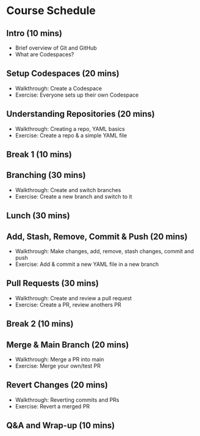 # Course Schedule

## Intro (10 mins)

- Brief overview of Git and GitHub
- What are Codespaces?

## Setup Codespaces (20 mins)

- Walkthrough: Create a Codespace
- Exercise: Everyone sets up their own Codespace

## Understanding Repositories (20 mins)

- Walkthrough: Creating a repo, YAML basics
- Exercise: Create a repo & a simple YAML file

## Break 1 (10 mins)

## Branching (30 mins)

- Walkthrough: Create and switch branches
- Exercise: Create a new branch and switch to it

## Lunch (30 mins)

## Add, Stash, Remove, Commit & Push (20 mins)

- Walkthrough: Make changes, add, remove, stash changes, commit and push
- Exercise: Add & commit a new YAML file in a new branch

## Pull Requests (30 mins)

- Walkthrough: Create and review a pull request
- Exercise: Create a PR, review anothers PR

## Break 2 (10 mins)

## Merge & Main Branch (20 mins)

- Walkthrough: Merge a PR into main
- Exercise: Merge your own/test PR

## Revert Changes (20 mins)

- Walkthrough: Reverting commits and PRs
- Exercise: Revert a merged PR

## Q&A and Wrap-up (10 mins)
